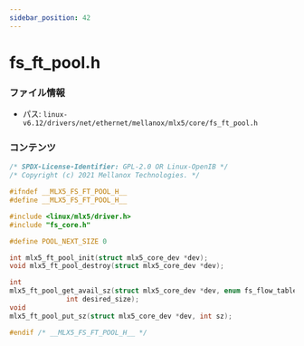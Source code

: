 ```yaml
---
sidebar_position: 42
---
```

# fs_ft_pool.h

### ファイル情報

- パス: `linux-v6.12/drivers/net/ethernet/mellanox/mlx5/core/fs_ft_pool.h`

### コンテンツ

```h
/* SPDX-License-Identifier: GPL-2.0 OR Linux-OpenIB */
/* Copyright (c) 2021 Mellanox Technologies. */

#ifndef __MLX5_FS_FT_POOL_H__
#define __MLX5_FS_FT_POOL_H__

#include <linux/mlx5/driver.h>
#include "fs_core.h"

#define POOL_NEXT_SIZE 0

int mlx5_ft_pool_init(struct mlx5_core_dev *dev);
void mlx5_ft_pool_destroy(struct mlx5_core_dev *dev);

int
mlx5_ft_pool_get_avail_sz(struct mlx5_core_dev *dev, enum fs_flow_table_type table_type,
			  int desired_size);
void
mlx5_ft_pool_put_sz(struct mlx5_core_dev *dev, int sz);

#endif /* __MLX5_FS_FT_POOL_H__ */

```
